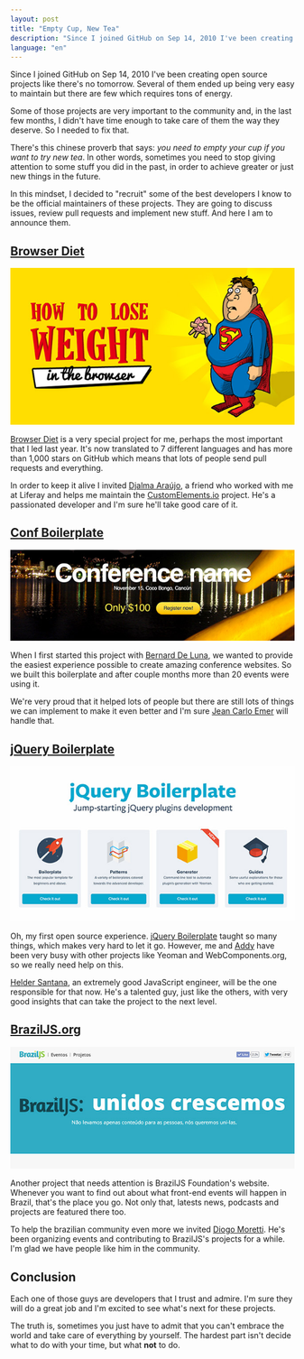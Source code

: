 ```yaml
---
layout: post
title: "Empty Cup, New Tea"
description: "Since I joined GitHub on Sep 14, 2010 I've been creating open source projects like there's no tomorrow. Several of them ended up being very easy to maintain but there are few which requires tons of energy. Some of those projects are very important to the community and, in the last few months, I didn't have time enough to take care of them the way they deserve. So I needed to fix that."
language: "en"
---
```


Since I joined GitHub on Sep 14, 2010 I've been creating open source projects
like there's no tomorrow. Several of them ended up being very easy to maintain
but there are few which requires tons of energy.

Some of those projects are very important to the community and, in the last few
months, I didn't have time enough to take care of them the way they deserve. So I
needed to fix that.

<!-- more -->

There's this chinese proverb that says: *you need to empty your cup if you want
to try new tea*. In other words, sometimes you need to stop giving attention to
some stuff you did in the past, in order to achieve greater or just new things
in the future.

In this mindset, I decided to "recruit" some of the best developers I know to be
the official maintainers of these projects. They are going to discuss issues,
review pull requests and implement new stuff. And here I am to announce them.

## [Browser Diet](http://browserdiet.com)

![Browser Diet](/assets/img/posts/browser-diet.jpg)

[Browser Diet](http://browserdiet.com) is a very special project for me, perhaps
the most important that I led last year. It's now translated to 7 different
languages and has more than 1,000 stars on GitHub which means that lots of
people send pull requests and everything.

In order to keep it alive I invited [Djalma
Araújo](https://github.com/djalmaaraujo), a friend who worked with me at Liferay
and helps me maintain the [CustomElements.io](http://customelements.io) project.
He's a passionated developer and I'm sure he'll take good care of it.

## [Conf Boilerplate](http://braziljs.github.io/conf-boilerplate)

![Conf Boilerplate](/assets/img/posts/confb.jpg)

When I first started this project with [Bernard De
Luna](https://github.com/bernarddeluna/), we wanted to provide the easiest
experience possible to create amazing conference websites. So we built this
boilerplate and after couple months more than 20 events were using it.

We're very proud that it helped lots of people but there are still lots of
things we can implement to make it even better and I'm sure [Jean Carlo
Emer](https://github.com/jcemer) will handle that.

## [jQuery Boilerplate](http://jqueryboilerplate.com)

![jQuery Boilerplate](/assets/img/posts/jqbp.jpg)

Oh, my first open source experience. [jQuery
Boilerplate](http://jqueryboilerplate.com) taught so many things, which makes
very hard to let it go. However, me and [Addy](https://github.com/addyosmani/)
have been very busy with other projects like Yeoman and WebComponents.org, so we
really need help on this.

[Helder Santana](https://github.com/heldr), an extremely good JavaScript
engineer, will be the one responsible for that now. He's a talented guy, just
like the others, with very good insights that can take the project to the next
level.

## [BrazilJS.org](http://braziljs.org)

![BrazilJS.org](/assets/img/posts/braziljsorg.jpg)

Another project that needs attention is BrazilJS Foundation's website. Whenever
you want to find out about what front-end events will happen in Brazil, that's
the place you go. Not only that, latests news, podcasts and projects are
featured there too.

To help the brazilian community even more we invited [Diogo
Moretti](https://github.com/diogomoretti). He's been organizing events and
contributing to BrazilJS's projects for a while. I'm glad we have people
like him in the community.

## Conclusion

Each one of those guys are developers that I trust and admire. I'm sure they
will do a great job and I'm excited to see what's next for these projects.

The truth is, sometimes you just have to admit that you can't embrace the world
and take care of everything by yourself. The hardest part isn't decide what to
do with your time, but what **not** to do.
